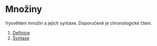 # Množiny

Vysvětlení množin a jejich syntaxe. Doporučené je chronologické čtení.

1. [Definice](01-definice)
2. [Syntaxe](02-syntaxe)
